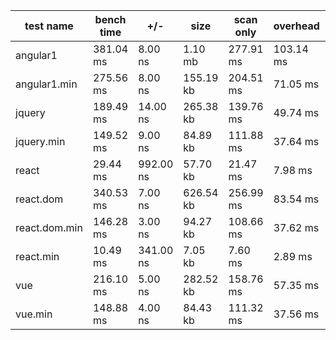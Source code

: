 | test name     | bench time | +/-       | size      | scan only | overhead  | esprima      |
| ------------- | ---------- | --------- | --------- | --------- | --------- | ------------ |
| angular1      | 381.04 ms  | 8.00 ns   | 1.10 mb   | 277.91 ms | 103.14 ms | 2.72 ms      |
| angular1.min  | 275.56 ms  | 8.00 ns   | 155.19 kb | 204.51 ms | 71.05 ms  | 2.07 ms      |
| jquery        | 189.49 ms  | 14.00 ns  | 265.38 kb | 139.76 ms | 49.74 ms  | 820766.00 ns |
| jquery.min    | 149.52 ms  | 9.00 ns   | 84.89 kb  | 111.88 ms | 37.64 ms  | 719490.00 ns |
| react         | 29.44 ms   | 992.00 ns | 57.70 kb  | 21.47 ms  | 7.98 ms   | 95746.00 ns  |
| react.dom     | 340.53 ms  | 7.00 ns   | 626.54 kb | 256.99 ms | 83.54 ms  | 1.23 ms      |
| react.dom.min | 146.28 ms  | 3.00 ns   | 94.27 kb  | 108.66 ms | 37.62 ms  | 557813.00 ns |
| react.min     | 10.49 ms   | 341.00 ns | 7.05 kb   | 7.60 ms   | 2.89 ms   | 46807.00 ns  |
| vue           | 216.10 ms  | 5.00 ns   | 282.52 kb | 158.76 ms | 57.35 ms  | 751038.00 ns |
| vue.min       | 148.88 ms  | 4.00 ns   | 84.43 kb  | 111.32 ms | 37.56 ms  | 529300.00 ns |
